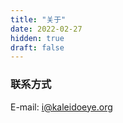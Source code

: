 ```yaml
---
title: "关于"
date: 2022-02-27
hidden: true
draft: false
---
```


### 联系方式
E-mail: [i@kaleidoeye.org](mailto:i@kaleidoeye.org)